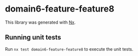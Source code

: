 # domain6-feature-feature8

This library was generated with [Nx](https://nx.dev).

## Running unit tests

Run `nx test domain6-feature-feature8` to execute the unit tests.
